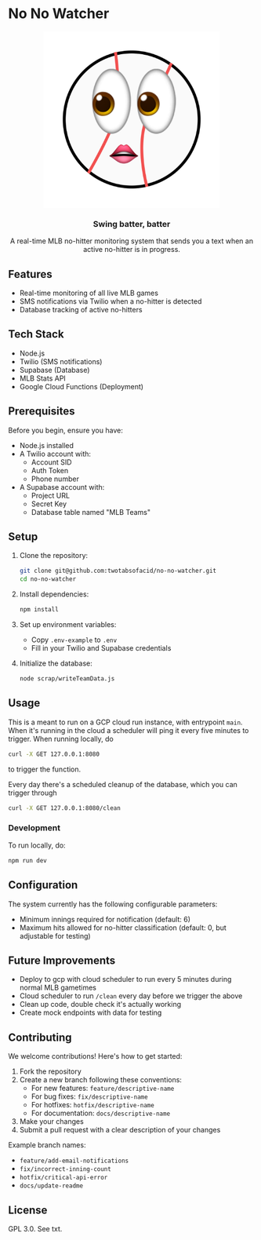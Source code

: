 # No No Watcher

<div align="center">
  <img src="./public/baseball.png" width="360" style="display: block; margin: 0 auto">
  <h3 align="center">Swing batter, batter</h3>
  <p align="center">
    A real-time MLB no-hitter monitoring system that sends you a text when an active no-hitter is in progress.
  </p>
</div>

## Features

- Real-time monitoring of all live MLB games
- SMS notifications via Twilio when a no-hitter is detected
- Database tracking of active no-hitters

## Tech Stack

- Node.js
- Twilio (SMS notifications)
- Supabase (Database)
- MLB Stats API
- Google Cloud Functions (Deployment)

## Prerequisites

Before you begin, ensure you have:

- Node.js installed
- A Twilio account with:
  - Account SID
  - Auth Token
  - Phone number
- A Supabase account with:
  - Project URL
  - Secret Key
  - Database table named "MLB Teams"

## Setup

1. Clone the repository:

   ```bash
   git clone git@github.com:twotabsofacid/no-no-watcher.git
   cd no-no-watcher
   ```

2. Install dependencies:

   ```bash
   npm install
   ```

3. Set up environment variables:

   - Copy `.env-example` to `.env`
   - Fill in your Twilio and Supabase credentials

4. Initialize the database:
   ```bash
   node scrap/writeTeamData.js
   ```

## Usage

This is a meant to run on a GCP cloud run instance, with entrypoint `main`. When it's running in the cloud a scheduler will ping it every five minutes to trigger. When running locally, do

```bash
curl -X GET 127.0.0.1:8080
```

to trigger the function.

Every day there's a scheduled cleanup of the database, which you can trigger through

```bash
curl -X GET 127.0.0.1:8080/clean
```

### Development

To run locally, do:

```bash
npm run dev
```

## Configuration

The system currently has the following configurable parameters:

- Minimum innings required for notification (default: 6)
- Maximum hits allowed for no-hitter classification (default: 0, but adjustable for testing)

## Future Improvements

- Deploy to gcp with cloud scheduler to run every 5 minutes during normal MLB gametimes
- Cloud scheduler to run `/clean` every day before we trigger the above
- Clean up code, double check it's actually working
- Create mock endpoints with data for testing

## Contributing

We welcome contributions! Here's how to get started:

1. Fork the repository
2. Create a new branch following these conventions:
   - For new features: `feature/descriptive-name`
   - For bug fixes: `fix/descriptive-name`
   - For hotfixes: `hotfix/descriptive-name`
   - For documentation: `docs/descriptive-name`
3. Make your changes
4. Submit a pull request with a clear description of your changes

Example branch names:

- `feature/add-email-notifications`
- `fix/incorrect-inning-count`
- `hotfix/critical-api-error`
- `docs/update-readme`

## License

GPL 3.0. See txt.
